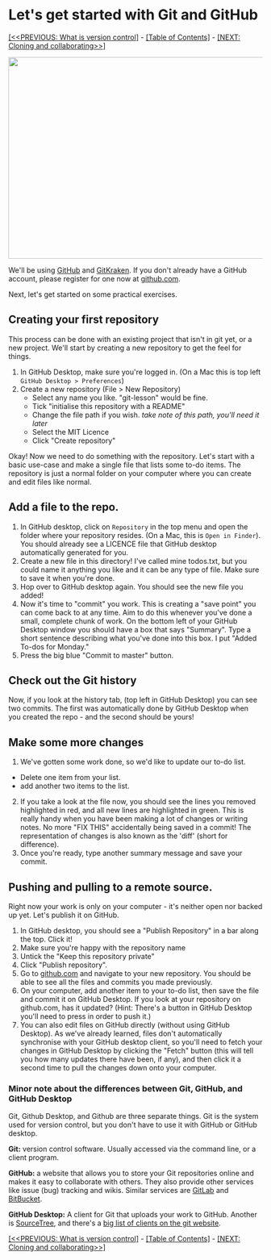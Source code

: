 # Let's get started with Git and GitHub

[[<<PREVIOUS: What is version control]](../../02-what-is-version-control) -
[[Table of Contents]](../../index) - [[NEXT: Cloning and collaborating>>]](git-02-cloning-and-collaborating)

<img src="assets/gk01a.jpg" width="600px" height="400px">

We'll be using [GitHub](http://www.github.com) and [GitKraken](https://www.gitkraken.com/). If you don't already have a GitHub account, please
register for one now at [github.com](http://www.github.com).

Next, let's get started on some practical exercises.

## Creating your first repository

This process can be done with an existing project that isn't in git yet, or a
new project. We'll start by creating a new repository to get the feel for things.

1. In GitHub Desktop, make sure you're logged in. (On a Mac this is top left `GitHub Desktop > Preferences`)
2. Create a new repository (File > New Repository)
    - Select any name you like. "git-lesson" would be fine.
    - Tick "initialise this repository with a README"
    - Change the file path if you wish. _take note of this path, you'll need it later_
    - Select the MIT Licence
    - Click "Create repository"


Okay! Now we need to do something with the repository. Let's start with a basic use-case and make a single file that lists some to-do items. The repository is just a normal folder on your computer where you can create and edit files like normal.

## Add a file to the repo.

1. In GitHub desktop, click on `Repository` in the top menu and open the folder where your repository resides. (On a Mac, this is `Open in Finder`). You should already see a LICENCE file that GitHub desktop automatically generated for you.
2. Create a new file in this directory! I've called mine todos.txt, but you could name it anything you like and it can be any type of file. Make sure to save it when you're done.
3. Hop over to GitHub desktop again. You should see the new file you added!
4. Now it's time to "commit" you work. This is creating a "save point" you can come back to at any time. Aim to do this whenever you've done a small, complete chunk of work. On the bottom left of your GitHub Desktop window you should have a box that says "Summary". Type a short sentence describing what you've done into this box. I put "Added To-dos for Monday."
5. Press the big blue "Commit to master" button.

## Check out the Git history
Now, if you look at the history tab, (top left in GitHub Desktop) you can see two commits. The first was automatically done by GitHub Desktop when you created the repo - and the second should be yours!

## Make some more changes

1. We've gotten some work done, so we'd like to update our to-do list.
  - Delete one item from your list.
  - add another two items to the list.
2. If you take a look at the file now, you should see the lines you removed highlighted in red, and all new lines are highlighted in green. This is really handy when you have been making a lot of changes or writing notes. No more "FIX THIS" accidentally being saved in a commit! The representation of changes is also known as the 'diff' (short for difference).
3. Once you're ready, type another summary message and save your commit.

## Pushing and pulling to a remote source.

Right now your work is only on your computer - it's neither open nor backed up yet. Let's publish it on GitHub.

1. In GitHub desktop, you should see a "Publish Repository" in a bar along the top. Click it!
2. Make sure you're happy with the repository name
3. Untick the "Keep this repository private"
4. Click "Publish repository".
5. Go to [github.com](http://www.github.com) and navigate to your new repository. You should be able to see all the files and commits you made previously.
6. On your computer, add another item to your to-do list, then save the file and commit it on GitHub Desktop. If you look at your repository on github.com, has it updated? (Hint: There's a button in GitHub Desktop you'll need to press in order to push it.)
7. You can also edit files on GitHub directly (without using GitHub Desktop). As we've already learned, files don't automatically synchronise with your GitHub desktop client, so you'll need to fetch your changes in GitHub Desktop by clicking the "Fetch" button (this will tell you how many updates there have been, if any), and then click it a second time to pull the changes down onto your computer.

### Minor note about the differences between Git, GitHub, and GitHub Desktop

Git, Github Desktop, and Github are three separate things. Git is the system used for version control, but you don't have to use it with GitHub or GitHub desktop.


**Git:** version control software. Usually accessed via the command line, or a client program.

**GitHub:** a website that allows you to store your Git repositories online and makes it easy to collaborate with others. They also provide other services like issue (bug) tracking and wikis. Similar services are [GitLab](https://gitlab.com) and [BitBucket](https://bitbucket.org/).

**GitHub Desktop:** A client for Git that uploads your work to GitHub. Another is  [SourceTree](https://www.sourcetreeapp.com/), and there's a [big list of clients on the git website](https://git-scm.com/download/gui/windows).

[[<<PREVIOUS: What is version control]](../../02-what-is-version-control) -
[[Table of Contents]](../../index) - [[NEXT: Cloning and collaborating>>]](git-02-cloning-and-collaborating)
